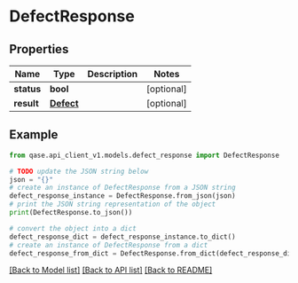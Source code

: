 # DefectResponse


## Properties

Name | Type | Description | Notes
------------ | ------------- | ------------- | -------------
**status** | **bool** |  | [optional] 
**result** | [**Defect**](Defect.md) |  | [optional] 

## Example

```python
from qase.api_client_v1.models.defect_response import DefectResponse

# TODO update the JSON string below
json = "{}"
# create an instance of DefectResponse from a JSON string
defect_response_instance = DefectResponse.from_json(json)
# print the JSON string representation of the object
print(DefectResponse.to_json())

# convert the object into a dict
defect_response_dict = defect_response_instance.to_dict()
# create an instance of DefectResponse from a dict
defect_response_from_dict = DefectResponse.from_dict(defect_response_dict)
```
[[Back to Model list]](../README.md#documentation-for-models) [[Back to API list]](../README.md#documentation-for-api-endpoints) [[Back to README]](../README.md)


